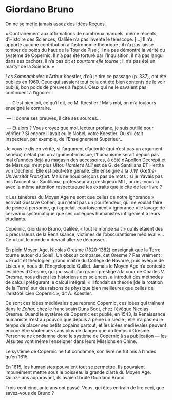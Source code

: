 # Giordano Bruno

On ne se méfie jamais assez des Idées Reçues.

« Contrairement aux affirmations de nombreux manuels, même récents, d’Histoire des Sciences, Galilée n’a pas inventé le télescope. \[...\] Il n’a apporté aucune contribution à l’astronomie théorique ; il n’a pas laissé tomber de poids du haut de la Tour de Pise ; il n’a pas démontré la vérité du système de Copernic. Il n’a pas été torturé par l’Inquisition, il n’a pas langui dans ses cachots, il n’a pas dit *et pourtant elle tourne* ; il n’a pas été un martyr de la Science. »

*Les Somnambules* d’Arthur Koestler, d’où je tire ce passage (p. 337), ont été publiés en 1960. Ceux qui savaient tout cela ont été bien contents de le voir publié, bon poids de preuves à l’appui. Ceux qui ne le savaient pas continuent à l’ignorer :

 — C’est bien joli, ce qu’il dit, ce M. Koestler ! Mais moi, on m’a toujours enseigné le contraire.

 — Il donne ses preuves, il cite ses sources...

 — Et alors ? Vous croyez que moi, lecteur profane, je suis outillé pour vérifier ? Si encore il avait eu le Nobel, votre Koestler. Ou s’il était Inspecteur, par exemple, de l’Enseignement Supérieur...

Je vous le dis en vérité, si l’argument d’autorité (qui n’est pas un argument sérieux) n’était pas un argument-massue, l’humanisme serait depuis pas mal d’années déjà au magasin des accessoires, à côté d’Apollon Décrépit <span id="e9782221228517_c14-st1.xhtml#page-200"></span>et de Mars qui n’est plus Ultor. *Hamlet’s Mill* est de G. de Santillana ET Hertha von Dechend. Elle est peut-être géniale. Elle enseigne à la *J.W. Gœthe-Universität Frankfurt.* Mais ne nous berçons pas de mots : si je n’avais pas mis l’accent sur Santillana, professeur au prestigieux MIT, auriez-vous lu avec la même attention respectueuse les extraits que je cite de leur livre ?

« Les ténèbres du Moyen Age ne sont que celles de notre ignorance » écrivait Gustave Cohen, qui n’était pas un pourfendeur, qui ne voulait faire de peine à personne, qui appelait courtoisement « ignorance » le lavage de cerveaux systématique que ses collègues humanistes infligeaient à leurs étudiants.

Copernic, Giordano Bruno, Galilée, « tout le monde sait » qu’ils étaient des « précurseurs de la Renaissance, victimes de l’obscurantisme médiéval »... Ce « tout le monde » devrait aller se décrasser.

En plein Moyen Age, Nicolas Oresme (1320-1382) enseignait que la Terre tourne autour du Soleil. Un obscur comparse, cet Oresme ? Pas vraiment : « Érudit et théologien, grand maître du Collège de Navarre, puis évêque de Lisieux », nous dit l’Encyclopédie Quillet. Jamais le Moyen Age n’a contesté les idées d’Oresme, qui jouissait d’un grand prestige à la cour de Charles V. Oresme, nous disent les historiens des sciences, a introduit des méthodes de calcul préfigurant le calcul intégral. « Il fondait sa théorie \[de la rotation de la Terre\] sur des raisons de physique bien meilleures que celles de l’aristotélicien Copernic », dit A. Koestler.

Ce sont ces idées médiévales que reprend Copernic, ces idées qui traînent dans le *Zohar,* chez le franciscain Duns Scot, chez l’évêque Nicolas Oresme. Quand le système de Copernic est publié, en 1543, la Renaissance humaniste n’est au pouvoir que depuis à peine un siècle ; elle n’a pas eu le temps de placer ses petits copains partout, et les idées médiévales peuvent encore être soutenues sans plus de danger que du temps d’Oresme. Personne <span id="e9782221228517_c14-st1.xhtml#page-201"></span>ne condamne donc le système de Copernic à sa publication — les Jésuites vont même l’enseigner dans leurs Missions en Chine.

Le système de Copernic ne fut condamné, son livre ne fut mis à l’Index qu’en 1615.

En 1615, les humanistes pouvaient tout se permettre. Ils pouvaient impunément mettre sous le boisseau la grande clarté du Moyen Age. Quinze ans auparavant, ils avaient brûlé Giordano Bruno.

Trois cent cinquante ans ont passé. Vous, qui êtes en train de lire ceci, que savez-vous de Bruno ?

<span id="e9782221228517_c14-st1.xhtml#title67"></span>

